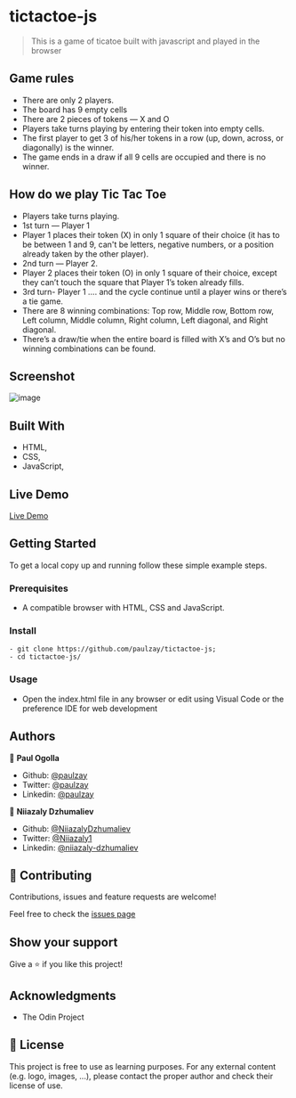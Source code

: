 # tictactoe-js
> This is a game of ticatoe built with javascript and played in the browser

## Game rules

- There are only 2 players.
- The board has 9 empty cells
- There are 2 pieces of tokens — X and O
- Players take turns playing by entering their token into empty cells.
- The first player to get 3 of his/her tokens in a row (up, down, across, or diagonally) is the winner.
- The game ends in a draw if all 9 cells are occupied and there is no winner.

## How do we play Tic Tac Toe

- Players take turns playing.
- 1st turn — Player 1
- Player 1 places their token (X) in only 1 square of their choice (it has to be between 1 and 9, can't be letters, negative numbers, or a position already taken by the other player).
- 2nd turn — Player 2.
- Player 2 places their token (O) in only 1 square of their choice, except they can’t touch the square that Player 1’s token already fills.
- 3rd turn- Player 1 …. and the cycle continue until a player wins or there’s a tie game.
- There are 8 winning combinations: Top row, Middle row, Bottom row, Left column, Middle column, Right column, Left diagonal, and Right diagonal.
- There’s a draw/tie when the entire board is filled with X’s and O’s but no winning combinations can be found.

## Screenshot
![image](https://user-images.githubusercontent.com/29974825/95200710-82e7c800-07e7-11eb-8335-5de25fe64b58.png)
## Built With

- HTML,
- CSS,
- JavaScript,


## Live Demo

[Live Demo](https://raw.githack.com/paulzay/tictactoe-js/features/index.html)
## Getting Started

To get a local copy up and running follow these simple example steps.

### Prerequisites

- A compatible browser with HTML, CSS and JavaScript. 

### Install

```
- git clone https://github.com/paulzay/tictactoe-js;
- cd tictactoe-js/
```
### Usage

- Open the index.html file in any browser or edit using Visual Code or the preference IDE for web development


## Authors

👤 **Paul Ogolla**

- Github: [@paulzay](https://github.com/paulzay)
- Twitter: [@paulzay](https://twitter.com/_paulzay_)
- Linkedin: [@paulzay](https://linkedin.com/in/paulogolla)

👤 **Niiazaly Dzhumaliev**

- Github: [@NiiazalyDzhumaliev](https://github.com/NiiazalyDzhumaliev)
- Twitter: [@Niiazaly1](https://twitter.com/Niiazaly1)
- Linkedin: [@niiazaly-dzhumaliev](https://www.linkedin.com/in/niiazaly-dzhumaliev/)

## 🤝 Contributing

Contributions, issues and feature requests are welcome!

Feel free to check the [issues page](https://github.com/NiiazalyDzhumaliev/library-js/issues)

## Show your support

Give a ⭐️ if you like this project!

## Acknowledgments

- The Odin Project

## 📝 License

This project is free to use as learning purposes. For any external content (e.g. logo, images, ...), please contact the proper author and check their license of use.
